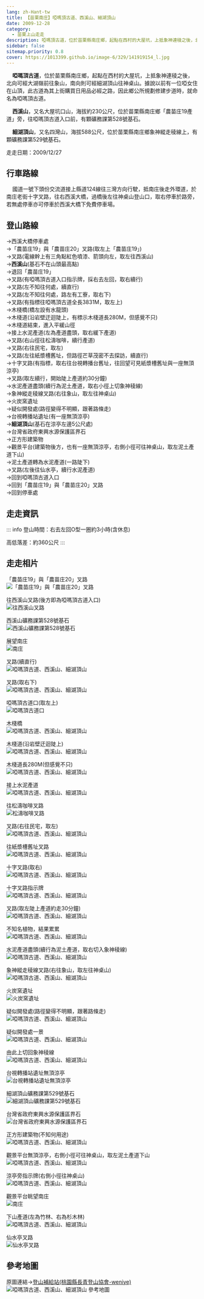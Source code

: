 ```yaml
---
lang: zh-Hant-tw
title: 【苗栗南庄】啞嗎頂古道、西溪山、細湖頂山
date: 2009-12-28
category: 
  - 苗栗上山走走
description: 啞嗎頂古道，位於苗栗縣南庄鄉，起點在西村的大屋坑，上抵象神連稜之後，北向可經大湖嶺前往象山，南向則可經細湖頂山往神桌山。據說以前有一位啞女住在山頂，此古道為其上街購買日用品必經之路，因此鄉公所規劃修建步道時，就命名為啞嗎頂古道。西溪山，又名大屋坑口山，海拔約230公尺，位於苗栗縣南庄鄉「農苗庄19產道」旁。
sidebar: false
sitemap.priority: 0.8
cover: https://1013399.github.io/image-6/329/141919154_l.jpg
---
```


    **啞嗎頂古道**，位於苗栗縣南庄鄉，起點在西村的大屋坑，上抵象神連稜之後，北向可經大湖嶺前往象山，南向則可經細湖頂山往神桌山。據說以前有一位啞女住在山頂，此古道為其上街購買日用品必經之路，因此鄉公所規劃修建步道時，就命名為啞嗎頂古道。  

    **西溪山**，又名大屋坑口山，海拔約230公尺，位於苗栗縣南庄鄉「農苗庄19產道」旁，往啞嗎頂古道入口前，有顆礦務課第528號基石。  

<!-- more -->

    **細湖頂山**，又名四灣山，海拔588公尺，位於苗栗縣南庄鄉象神縱走稜線上，有顆礦務課第529號基石。

走走日期：2009/12/27

## 行車路線
    國道一號下頭份交流道接上縣道124線往三灣方向行駛，抵南庄後走外環道，於南庄老街十字叉路，往右西溪大橋，過橋後左往神桌山登山口，取右停車於路旁，若無處停車亦可停車於西溪大橋下免費停車場。

## 登山路線
→西溪大橋停車處  
→「農苗庄19」與「農苗庄20」叉路(取左上「農苗庄19」)  
→叉路(電線幹上有三角點紅色噴漆、箭頭向左，取左往西溪山)  
→**西溪山**(基石不在山頭最高點)  
→退回「農苗庄19」  
→叉路(有啞嗎頂古道入口指示牌，採右去左回，取右續行)  
→叉路(左不知往何處，續直行)  
→叉路(左不知往何處，路左有工寮，取右下)  
→叉路(有指標往啞嗎頂古道全長3831M，取左上)  
→木棧橋(橋左設有水龍頭)  
→木棧道(沿岩壁迂迴陡上，有標示木棧道長280M，但感覺不只)  
→木棧道結束，進入平緩山徑  
→接上水泥產道(左為產道盡頭，取右緩下產道)  
→叉路(右山徑往松濤咖啡，續行產道)  
→叉路(右往民宅，取左)  
→叉路(左往紙漿槽舊址，但路徑芒草茂密不去探訪，續直行)  
→十字叉路(有指標，取右往台視轉播台舊址，往回望可見紙漿槽舊址與一座無頂涼亭)  
→叉路(取左續行，開始陡上產道約30分鐘)  
→水泥產道盡頭(續行為泥土產道，取右小徑上切象神稜線)  
→象神縱走稜線叉路(右往象山，取左往神桌山)  
→火炭窯遺址  
→疑似開發處(路徑變得不明顯，跟著路條走)  
→台視轉播站遺址(有一座無頂涼亭)  
→**細湖頂山**(基石在涼亭左邊5公尺處)  
→台灣省政府東興水源保護區界石  
→正方形建築物  
→觀景平台(建築物後方，也有一座無頂涼亭，右側小徑可往神桌山，取左泥土產道下山)  
→泥土產道轉為水泥產道(一路陡下)  
→叉路(左後往仙水亭，續行水泥產道)  
→回到啞嗎頂古道入口  
→回到「農苗庄19」與「農苗庄20」叉路  
→回到停車處

## 走走資訊
::: info
登山時間：右去左回O型一圈約3小時(含休息)

高低落差：約360公尺
:::

## 走走相片

「農苗庄19」與「農苗庄20」叉路  
![「農苗庄19」與「農苗庄20」叉路](https://1013399.github.io/image-6/329/141919124_l.jpg)

往西溪山叉路(後方即為啞嗎頂古道入口)  
![往西溪山叉路](https://1013399.github.io/image-6/329/141919133_l.jpg)

西溪山礦務課第528號基石  
![西溪山礦務課第528號基石](https://1013399.github.io/image-6/329/141919143_l.jpg)

展望南庄  
![南庄](https://1013399.github.io/image-6/329/141919154_l.jpg)

叉路(續直行)  
![啞嗎頂古道、西溪山、細湖頂山](https://1013399.github.io/image-6/329/141919248_l.jpg)

叉路(取右下)  
![啞嗎頂古道、西溪山、細湖頂山](https://1013399.github.io/image-6/329/141919256_l.jpg)

啞嗎頂古道口(取左上)  
![啞嗎頂古道口](https://1013399.github.io/image-6/329/141919267_l.jpg)

木棧橋  
![啞嗎頂古道、西溪山、細湖頂山](https://1013399.github.io/image-6/329/141919277_l.jpg)

木棧道(沿岩壁迂迴陡上)  
![啞嗎頂古道、西溪山、細湖頂山](https://1013399.github.io/image-6/329/141919287_l.jpg)

木棧道長280M(但感覺不只)  
![啞嗎頂古道、西溪山、細湖頂山](https://1013399.github.io/image-6/329/141919295_l.jpg)

接上水泥產道  
![啞嗎頂古道、西溪山、細湖頂山](https://1013399.github.io/image-6/329/141919306_l.jpg)

往松濤咖啡叉路  
![松濤咖啡叉路](https://1013399.github.io/image-6/329/141919321_l.jpg)

叉路(右往民宅，取左)  
![啞嗎頂古道、西溪山、細湖頂山](https://1013399.github.io/image-6/329/141919334_l.jpg)

往紙漿槽舊址叉路  
![啞嗎頂古道、西溪山、細湖頂山](https://1013399.github.io/image-6/329/141919351_l.jpg)

十字叉路(取右)  
![啞嗎頂古道、西溪山、細湖頂山](https://1013399.github.io/image-6/329/141919364_l.jpg)

十字叉路指示牌  
![啞嗎頂古道、西溪山、細湖頂山](https://1013399.github.io/image-6/329/141919378_l.jpg)

叉路(取左陡上產道約走30分鐘)  
![啞嗎頂古道、西溪山、細湖頂山](https://1013399.github.io/image-6/329/141919388_l.jpg)

不知名植物，結果累累  
![啞嗎頂古道、西溪山、細湖頂山](https://1013399.github.io/image-6/329/141919393_l.jpg)

水泥產道盡頭(續行為泥土產道，取右切入象神稜線)  
![啞嗎頂古道、西溪山、細湖頂山](https://1013399.github.io/image-6/329/141919398_l.jpg)

象神縱走稜線叉路(右往象山，取左往神桌山)  
![啞嗎頂古道、西溪山、細湖頂山](https://1013399.github.io/image-6/329/141919401_l.jpg)

火炭窯遺址  
![火炭窯遺址](https://1013399.github.io/image-6/329/141919406_l.jpg)

疑似開發處(路徑變得不明顯，跟著路條走)  
![啞嗎頂古道、西溪山、細湖頂山](https://1013399.github.io/image-6/329/141919412_l.jpg)

疑似開發處一景  
![啞嗎頂古道、西溪山、細湖頂山](https://1013399.github.io/image-6/329/141919419_l.jpg)

由此上切回象神稜線  
![啞嗎頂古道、西溪山、細湖頂山](https://1013399.github.io/image-6/329/141919434_l.jpg)

台視轉播站遺址無頂涼亭  
![台視轉播站遺址無頂涼亭](https://1013399.github.io/image-6/329/141919442_l.jpg)

細湖頂山礦務課第529號基石  
![細湖頂山礦務課第529號基石](https://1013399.github.io/image-6/329/141919448_l.jpg)

台灣省政府東興水源保護區界石  
![台灣省政府東興水源保護區界石](https://1013399.github.io/image-6/329/141919519_l.jpg)

正方形建築物(不知何用途)  
![啞嗎頂古道、西溪山、細湖頂山](https://1013399.github.io/image-6/329/141919527_l.jpg)

觀景平台無頂涼亭，右側小徑可往神桌山，取左泥土產道下山  
![啞嗎頂古道、西溪山、細湖頂山](https://1013399.github.io/image-6/329/141919535_l.jpg)

涼亭旁指示牌(右側小徑往神桌山)  
![啞嗎頂古道、西溪山、細湖頂山](https://1013399.github.io/image-6/329/141919539_l.jpg)

觀景平台眺望南庄  
![南庄](https://1013399.github.io/image-6/329/141919540_l.jpg)

下山產道(左為竹林、右為杉木林)  
![啞嗎頂古道、西溪山、細湖頂山](https://1013399.github.io/image-6/329/141919545_l.jpg)

仙水亭叉路  
![仙水亭叉路](https://1013399.github.io/image-6/329/141919023_l.jpg)

## 參考地圖
原圖連結→[登山補給站(桃園縣長青登山協會-weniye)](http://www.keepon.com.tw/ActiveSite/Article/One.asp?ArticleID=29730)  
![啞嗎頂古道、西溪山、細湖頂山 參考地圖](https://1013399.github.io/image-6/329/141919737_l.jpg)